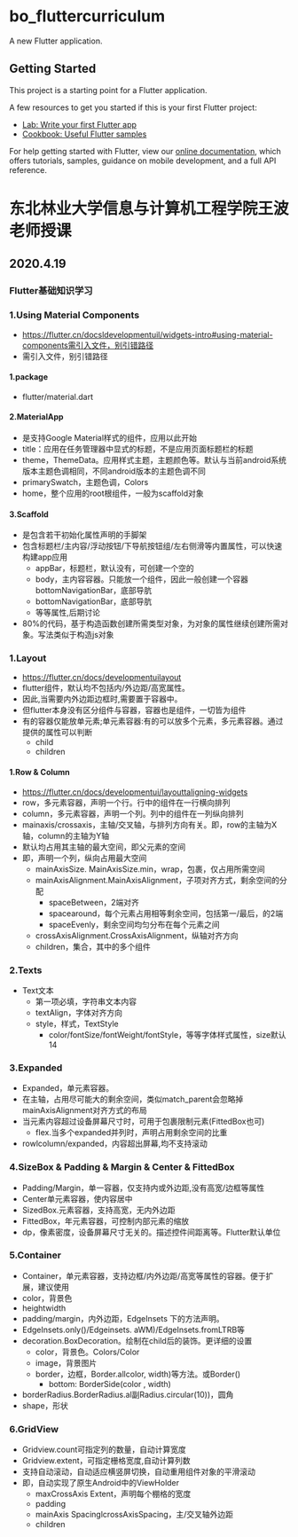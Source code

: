 # bo_fluttercurriculum

A new Flutter application.

## Getting Started

This project is a starting point for a Flutter application.

A few resources to get you started if this is your first Flutter project:

- [Lab: Write your first Flutter app](https://flutter.dev/docs/get-started/codelab)
- [Cookbook: Useful Flutter samples](https://flutter.dev/docs/cookbook)

For help getting started with Flutter, view our
[online documentation](https://flutter.dev/docs), which offers tutorials,
samples, guidance on mobile development, and a full API reference.

# 东北林业大学信息与计算机工程学院王波老师授课

## 2020.4.19

### Flutter基础知识学习

### 1.Using Material Components

- https://flutter.cn/docsldevelopmentuil/widgets-intro#using-material-components需引入文件，别引错路径
- 需引入文件，别引错路径

#### 1.package

- flutter/material.dart

#### 2.MaterialApp

- 是支持Google Material样式的组件，应用以此开始
- title：应用在任务管理器中显式的标题，不是应用页面标题栏的标题
-  theme，ThemeData。应用样式主题，主题颜色等。默认与当前android系统版本主题色调相同，不同android版本的主题色调不同
  -  primarySwatch，主题色调，Colors
- home，整个应用的root根组件，一般为scaffold对象

#### 3.Scaffold

- 是包含若干初始化属性声明的手脚架
- 包含标题栏/主内容/浮动按钮/下导航按钮组/左右侧滑等内置属性，可以快速构建app应用
  - appBar，标题栏，默认没有，可创建一个空的
  - body，主内容容器。只能放一个组件，因此一般创建一个容器bottomNavigationBar，底部导肮
  - bottomNavigationBar，底部导肮
  - 等等属性,后期讨论
- 80%的代码，基于构造函数创建所需类型对象，为对象的属性继续创建所需对象。写法类似于构造js对象

### 1.Layout

- https://flutter.cn/docs/developmentuilayout
- flutter组件，默认均不包括内/外边距/高宽属性。
- 因此,当需要内外边距边框时,需要置于容器中。
- 但flutter本身没有区分组件与容器，容器也是组件，一切皆为组件
- 有的容器仅能放单元素;单元素容器:有的可以放多个元素，多元素容器。通过提供的属性可以判断
  - child
  - children

#### 1.Row & Column

- https://flutter.cn/docs/developmentui/layouttaligning-widgets
- row，多元素容器，声明一个行。行中的组件在一行横向排列
- column，多元素容器，声明一个列。列中的组件在一列纵向排列
- mainaxis/crossaxis，主轴/交叉轴，与排列方向有关。即，row的主轴为X轴，column的主轴为Y轴
- 默认均占用其主轴的最大空间，即父元素的空间
- 即，声明一个列，纵向占用最大空间
  - mainAxisSize. MainAxisSize.min，wrap，包裹，仅占用所需空间
  - mainAxisAlignment.MainAxisAlignment，子项对齐方式，剩余空间的分配
    -  spaceBetween，2端对齐
    -  spacearound，每个元素占用相等剩余空间，包括第一/最后，的2端 
    - spaceEvenly，剩余空间均匀分布在每个元素之间
  - crossAxisAlignment.CrossAxisAlignment，纵轴对齐方向
  -  children，集合，其中的多个组件

### 2.Texts

- Text文本
  - 第一项必填，字符串文本内容
  - textAlign，字体对齐方向
  - style，样式，TextStyle
    - color/fontSize/fontWeight/fontStyle，等等字体样式属性，size默认14

### 3.Expanded

- Expanded，单元素容器。
- 在主轴，占用尽可能大的剩余空间，类似match_parent会忽略掉mainAxisAlignment对齐方式的布局
- 当元素内容超过设备屏幕尺寸时，可用于包裹限制元素(FittedBox也可)
  - flex.当多个expanded并列时，声明占用剩余空间的比重
- rowlcolumn/expanded，内容超出屏幕,均不支持滚动

### 4.SizeBox & Padding & Margin  & Center  & FittedBox

- Padding/Margin，单一容器，仅支持内或外边距,没有高宽/边框等属性
- Center单元素容器，使内容居中
- SizedBox.元素容器，支持高宽，无内外边距
- FittedBox，年元素容器，可控制内部元素的缩放
- dp，像素密度，设备屏幕尺寸无关的。描述控件间距离等。Flutter默认单位

### 5.Container

- Container，单元素容器，支持边框/内外边距/高宽等属性的容器。便于扩展，建议使用
- color，背景色
- heightwidth
- padding/margin，内外边距，EdgeInsets 下的方法声明。
- EdgeInsets.only()/Edgeinsets. aWM)/EdgeInsets.fromLTRB等
- decoration.BoxDecoration。绘制在child后的装饰。更详细的设置
  - color，背景色。Colors/Color
  - image，背景图片
  - border，边框，Border.allcolor, width)等方法。或Border()
    - bottom: BorderSide(color , width)
- borderRadius.BorderRadius.al副Radius.circular(10))，圆角
- shape，形状

### 6.GridView

- Gridview.count可指定列的数量，自动计算宽度
- Gridview.extent，可指定栅格宽度,自动计算列数
- 支持自动滚动，自动适应横竖屏切换，自动重用组件对象的平滑滚动
- 即，自动实现了原生Android中的ViewHolder
  - maxCrossAxis Extent，声明每个棚格的宽度
  - padding
  - mainAxis SpacinglcrossAxisSpacing，主/交叉轴外边距 
  - children
